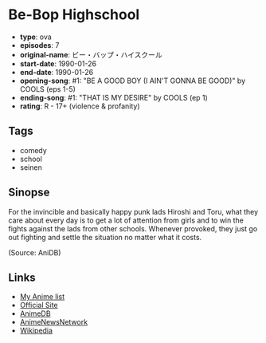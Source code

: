 # Be-Bop Highschool

-   **type**: ova
-   **episodes**: 7
-   **original-name**: ビー・バップ・ハイスクール
-   **start-date**: 1990-01-26
-   **end-date**: 1990-01-26
-   **opening-song**: #1: "BE A GOOD BOY (I AIN'T GONNA BE GOOD)" by COOLS (eps 1-5)
-   **ending-song**: #1: "THAT IS MY DESIRE" by COOLS (ep 1)
-   **rating**: R - 17+ (violence & profanity)

## Tags

-   comedy
-   school
-   seinen

## Sinopse

For the invincible and basically happy punk lads Hiroshi and Toru, what they care about every day is to get a lot of attention from girls and to win the fights against the lads from other schools. Whenever provoked, they just go out fighting and settle the situation no matter what it costs.

(Source: AniDB)

## Links

-   [My Anime list](https://myanimelist.net/anime/9645/Be-Bop_Highschool)
-   [Official Site](http://shop.toei-video.co.jp/products/detail.php?product_id=7523)
-   [AnimeDB](http://anidb.info/perl-bin/animedb.pl?show=anime&aid=4235)
-   [AnimeNewsNetwork](http://www.animenewsnetwork.com/encyclopedia/anime.php?id=3294)
-   [Wikipedia](http://en.wikipedia.org/wiki/Be-Bop_High_School)
